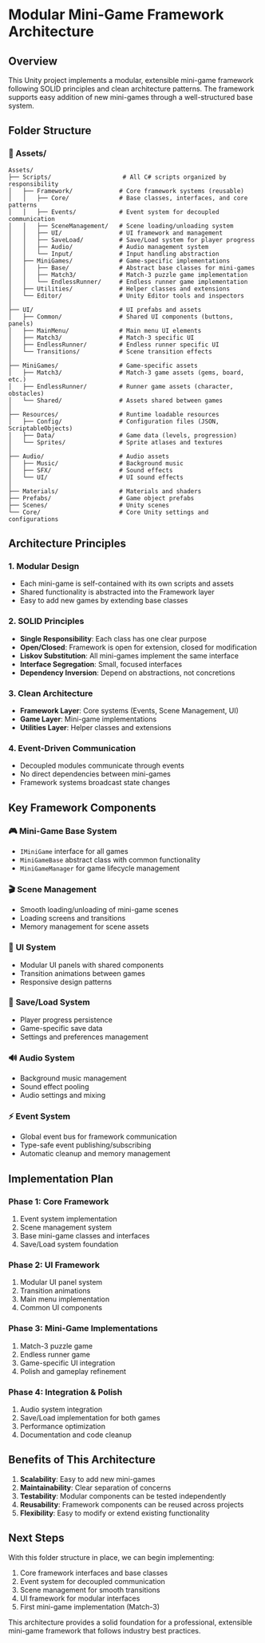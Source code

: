 # Modular Mini-Game Framework Architecture

## Overview
This Unity project implements a modular, extensible mini-game framework following SOLID principles and clean architecture patterns. The framework supports easy addition of new mini-games through a well-structured base system.

## Folder Structure

### 📁 Assets/
```
Assets/
├── Scripts/                    # All C# scripts organized by responsibility
│   ├── Framework/             # Core framework systems (reusable)
│   │   ├── Core/              # Base classes, interfaces, and core patterns
│   │   ├── Events/            # Event system for decoupled communication
│   │   ├── SceneManagement/   # Scene loading/unloading system
│   │   ├── UI/                # UI framework and management
│   │   ├── SaveLoad/          # Save/Load system for player progress
│   │   ├── Audio/             # Audio management system
│   │   └── Input/             # Input handling abstraction
│   ├── MiniGames/             # Game-specific implementations
│   │   ├── Base/              # Abstract base classes for mini-games
│   │   ├── Match3/            # Match-3 puzzle game implementation
│   │   └── EndlessRunner/     # Endless runner game implementation
│   ├── Utilities/             # Helper classes and extensions
│   └── Editor/                # Unity Editor tools and inspectors
│
├── UI/                        # UI prefabs and assets
│   ├── Common/                # Shared UI components (buttons, panels)
│   ├── MainMenu/              # Main menu UI elements
│   ├── Match3/                # Match-3 specific UI
│   ├── EndlessRunner/         # Endless runner specific UI
│   └── Transitions/           # Scene transition effects
│
├── MiniGames/                 # Game-specific assets
│   ├── Match3/                # Match-3 game assets (gems, board, etc.)
│   ├── EndlessRunner/         # Runner game assets (character, obstacles)
│   └── Shared/                # Assets shared between games
│
├── Resources/                 # Runtime loadable resources
│   ├── Config/                # Configuration files (JSON, ScriptableObjects)
│   ├── Data/                  # Game data (levels, progression)
│   └── Sprites/               # Sprite atlases and textures
│
├── Audio/                     # Audio assets
│   ├── Music/                 # Background music
│   ├── SFX/                   # Sound effects
│   └── UI/                    # UI sound effects
│
├── Materials/                 # Materials and shaders
├── Prefabs/                   # Game object prefabs
├── Scenes/                    # Unity scenes
└── Core/                      # Core Unity settings and configurations
```

## Architecture Principles

### 1. **Modular Design**
- Each mini-game is self-contained with its own scripts and assets
- Shared functionality is abstracted into the Framework layer
- Easy to add new games by extending base classes

### 2. **SOLID Principles**
- **Single Responsibility**: Each class has one clear purpose
- **Open/Closed**: Framework is open for extension, closed for modification
- **Liskov Substitution**: All mini-games implement the same interface
- **Interface Segregation**: Small, focused interfaces
- **Dependency Inversion**: Depend on abstractions, not concretions

### 3. **Clean Architecture**
- **Framework Layer**: Core systems (Events, Scene Management, UI)
- **Game Layer**: Mini-game implementations
- **Utilities Layer**: Helper classes and extensions

### 4. **Event-Driven Communication**
- Decoupled modules communicate through events
- No direct dependencies between mini-games
- Framework systems broadcast state changes

## Key Framework Components

### 🎮 **Mini-Game Base System**
- `IMiniGame` interface for all games
- `MiniGameBase` abstract class with common functionality
- `MiniGameManager` for game lifecycle management

### 🎬 **Scene Management**
- Smooth loading/unloading of mini-game scenes
- Loading screens and transitions
- Memory management for scene assets

### 🎨 **UI System**
- Modular UI panels with shared components
- Transition animations between games
- Responsive design patterns

### 💾 **Save/Load System**
- Player progress persistence
- Game-specific save data
- Settings and preferences management

### 🔊 **Audio System**
- Background music management
- Sound effect pooling
- Audio settings and mixing

### ⚡ **Event System**
- Global event bus for framework communication
- Type-safe event publishing/subscribing
- Automatic cleanup and memory management

## Implementation Plan

### Phase 1: Core Framework
1. Event system implementation
2. Scene management system
3. Base mini-game classes and interfaces
4. Save/Load system foundation

### Phase 2: UI Framework
1. Modular UI panel system
2. Transition animations
3. Main menu implementation
4. Common UI components

### Phase 3: Mini-Game Implementations
1. Match-3 puzzle game
2. Endless runner game
3. Game-specific UI integration
4. Polish and gameplay refinement

### Phase 4: Integration & Polish
1. Audio system integration
2. Save/Load implementation for both games
3. Performance optimization
4. Documentation and code cleanup

## Benefits of This Architecture

1. **Scalability**: Easy to add new mini-games
2. **Maintainability**: Clear separation of concerns
3. **Testability**: Modular components can be tested independently
4. **Reusability**: Framework components can be reused across projects
5. **Flexibility**: Easy to modify or extend existing functionality

## Next Steps

With this folder structure in place, we can begin implementing:
1. Core framework interfaces and base classes
2. Event system for decoupled communication
3. Scene management for smooth transitions
4. UI framework for modular interfaces
5. First mini-game implementation (Match-3)

This architecture provides a solid foundation for a professional, extensible mini-game framework that follows industry best practices.
